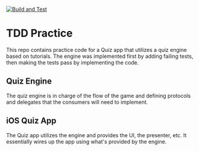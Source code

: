 [![Build and Test](https://github.com/evliu/TDDPractice-QuizApp-SwiftUI/actions/workflows/ci.yml/badge.svg)](https://github.com/evliu/TDDPractice-QuizApp-SwiftUI/actions/workflows/ci.yml)

# TDD Practice
This repo contains practice code for a Quiz app that utilizes a quiz engine based on tutorials. The engine was implemented first by adding failing tests, then making the tests pass by implementing the code.
## Quiz Engine
The quiz engine is in charge of the flow of the game and defining protocols and delegates that the consumers will need to implement.
## iOS Quiz App
The Quiz app utilizes the engine and provides the UI, the presenter, etc. It essentially wires up the app using what's provided by the engine.
